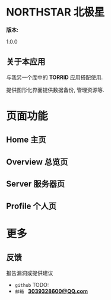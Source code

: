 # NORTHSTAR 北极星

**版本:**

1.0.0

## 关于本应用

与我另一个库中的 **TORRID** 应用搭配使用.

提供图形化界面提供数据备份, 管理资源等.

# 页面功能

## Home 主页



## Overview 总览页



## Server 服务器页



## Profile 个人页



# 更多

## 反馈

报告漏洞或提供建议

- `github` TODO:
- `邮箱 ` **3039328600@QQ.com**

### 
